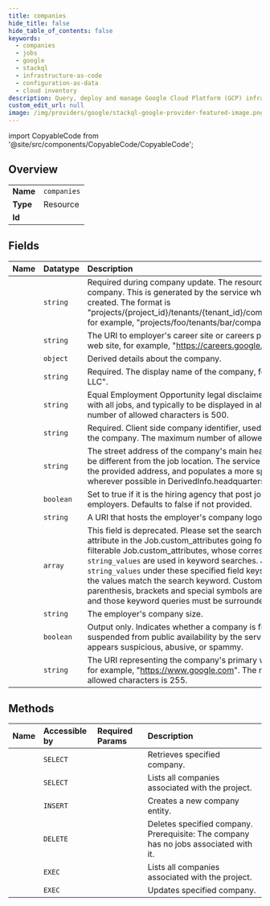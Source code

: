 ```yaml
---
title: companies
hide_title: false
hide_table_of_contents: false
keywords:
  - companies
  - jobs
  - google    
  - stackql
  - infrastructure-as-code
  - configuration-as-data
  - cloud inventory
description: Query, deploy and manage Google Cloud Platform (GCP) infrastructure and resources using SQL
custom_edit_url: null
image: /img/providers/google/stackql-google-provider-featured-image.png
---
```


import CopyableCode from '@site/src/components/CopyableCode/CopyableCode';




## Overview
<table><tbody>
<tr><td><b>Name</b></td><td><code>companies</code></td></tr>
<tr><td><b>Type</b></td><td>Resource</td></tr>
<tr><td><b>Id</b></td><td><CopyableCode code="google.jobs.companies" /></td></tr>
</tbody></table>

## Fields
| Name | Datatype | Description |
|:-----|:---------|:------------|
| <CopyableCode code="name" /> | `string` | Required during company update. The resource name for a company. This is generated by the service when a company is created. The format is "projects/&#123;project_id&#125;/tenants/&#123;tenant_id&#125;/companies/&#123;company_id&#125;", for example, "projects/foo/tenants/bar/companies/baz". |
| <CopyableCode code="careerSiteUri" /> | `string` | The URI to employer's career site or careers page on the employer's web site, for example, "https://careers.google.com". |
| <CopyableCode code="derivedInfo" /> | `object` | Derived details about the company. |
| <CopyableCode code="displayName" /> | `string` | Required. The display name of the company, for example, "Google LLC". |
| <CopyableCode code="eeoText" /> | `string` | Equal Employment Opportunity legal disclaimer text to be associated with all jobs, and typically to be displayed in all roles. The maximum number of allowed characters is 500. |
| <CopyableCode code="externalId" /> | `string` | Required. Client side company identifier, used to uniquely identify the company. The maximum number of allowed characters is 255. |
| <CopyableCode code="headquartersAddress" /> | `string` | The street address of the company's main headquarters, which may be different from the job location. The service attempts to geolocate the provided address, and populates a more specific location wherever possible in DerivedInfo.headquarters_location. |
| <CopyableCode code="hiringAgency" /> | `boolean` | Set to true if it is the hiring agency that post jobs for other employers. Defaults to false if not provided. |
| <CopyableCode code="imageUri" /> | `string` | A URI that hosts the employer's company logo. |
| <CopyableCode code="keywordSearchableJobCustomAttributes" /> | `array` | This field is deprecated. Please set the searchability of the custom attribute in the Job.custom_attributes going forward. A list of keys of filterable Job.custom_attributes, whose corresponding `string_values` are used in keyword searches. Jobs with `string_values` under these specified field keys are returned if any of the values match the search keyword. Custom field values with parenthesis, brackets and special symbols are not searchable as-is, and those keyword queries must be surrounded by quotes. |
| <CopyableCode code="size" /> | `string` | The employer's company size. |
| <CopyableCode code="suspended" /> | `boolean` | Output only. Indicates whether a company is flagged to be suspended from public availability by the service when job content appears suspicious, abusive, or spammy. |
| <CopyableCode code="websiteUri" /> | `string` | The URI representing the company's primary web site or home page, for example, "https://www.google.com". The maximum number of allowed characters is 255. |
## Methods
| Name | Accessible by | Required Params | Description |
|:-----|:--------------|:----------------|:------------|
| <CopyableCode code="get" /> | `SELECT` | <CopyableCode code="companiesId, projectsId, tenantsId" /> | Retrieves specified company. |
| <CopyableCode code="list" /> | `SELECT` | <CopyableCode code="projectsId, tenantsId" /> | Lists all companies associated with the project. |
| <CopyableCode code="create" /> | `INSERT` | <CopyableCode code="projectsId, tenantsId" /> | Creates a new company entity. |
| <CopyableCode code="delete" /> | `DELETE` | <CopyableCode code="companiesId, projectsId, tenantsId" /> | Deletes specified company. Prerequisite: The company has no jobs associated with it. |
| <CopyableCode code="_list" /> | `EXEC` | <CopyableCode code="projectsId, tenantsId" /> | Lists all companies associated with the project. |
| <CopyableCode code="patch" /> | `EXEC` | <CopyableCode code="companiesId, projectsId, tenantsId" /> | Updates specified company. |
